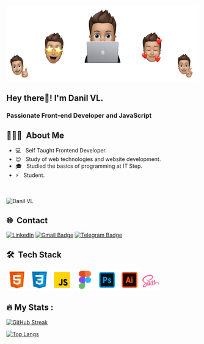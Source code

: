 <p align="center">
  <img src="https://github.com/vndanycode/vndanycode/raw/main/photo__emoji.png" height="200"/>
</p>


<h2> Hey there👋! I'm Danil VL.</h2>
<h3> Passionate Front-end Developer and JavaScript </h3>

## 👨🏻‍💻 &nbsp;About Me 

- 💻 &nbsp; Self Taught Frontend Developer.
- 😉 &nbsp; Study of web technologies and website development.
- 🎓 &nbsp; Studied the basics of programming at IT Step.
- ⚡ &nbsp; Student.

<br>
<p align="left"> 
  <img src="https://komarev.com/ghpvc/?username=vndanycode&label=Profile%20views&color=0e75b6&style=flat-square" alt="Danil VL" />
</p>

## 🌐 &nbsp;Contact

[![LinkedIn](https://img.shields.io/badge/-vndanycode-blue?style=flat-square&logo=linkedin&logoColor=white&link=https://www.linkedin.com/in/danil-vologzhanin/)](https://www.linkedin.com/in/danil-vologzhanin?lipi=urn%3Ali%3Apage%3Ad_flagship3_profile_view_base_contact_details%3B%2Bdpb8F8ZQemUXuvxvEAfaQ%3D%3D)
[![Gmail Badge](https://img.shields.io/badge/-vndanycode@gmail.com-c14438?style=flat-square&logo=Gmail&logoColor=white&link=mailto:vndanycode@gmail.com)](mailto:vndanycode@gmail.com)
[![Telegram Badge](https://img.shields.io/badge/-vndany-1ca0f1?style=flat-square&labelColor=1ca0f1&logo=telegram&logoColor=white&link=https://t.me/vndany)](https://t.me/vndany)

## 🛠 &nbsp;Tech Stack

<p>
    <img alt="Html" title="Html" height="55" width="auto" src="https://github.com/vndanycode/vndanycode/raw/main/img_icons/html-5.png">
    <img alt="CSS" title="CSS" height="55" width="auto" src="https://github.com/vndanycode/vndanycode/raw/main/img_icons/css3.png">
    <img alt="Javascript" title="Javascript" height="55" width="auto" src="https://github.com/vndanycode/vndanycode/raw/main/img_icons/javascript.gif">
    <img alt="Figma" title="Figma" height="55" width="auto" src="https://github.com/vndanycode/vndanycode/raw/main/img_icons/figma.png">
    <img alt="Photoshop" title="Photoshop" height="55" width="auto" src="https://github.com/vndanycode/vndanycode/raw/main/img_icons/photoshop.png">
    <img alt="Illustrator" title="Illustrator" height="55" width="auto" src="https://github.com/vndanycode/vndanycode/raw/main/img_icons/illustrator.png">
<!--     <img alt="React" title="React" height="48" width="auto" src="https://github.com/vndanycode/vndanycode/raw/main/img_icons/react.png"> -->
    <img alt="SASS" title="SASS" height="48" width="auto" src="https://github.com/vndanycode/vndanycode/raw/main/img_icons/sass.png">
</p>


## :fire: My Stats :

[![GitHub Streak](http://github-readme-streak-stats.herokuapp.com?user=vndanycode&theme=dark&background=000000)](https://git.io/streak-stats)

[![Top Langs](https://github-readme-stats.vercel.app/api/top-langs/?username=vndanycode&layout=compact&theme=vision-friendly-dark)](https://github.com/anuraghazra/github-readme-stats)
